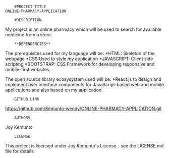         #PROJECT TITLE
    ONLINE-PHARMACY-APPLICATION

        #DESCRIPTION
My project is an online pharmacy which will be used to search for available medicine from a store. 

        **DEPENDENCIES**
The prerequisites used for my language will be:
    *HTML: Skeleton of the webpage
    *CSS:Used to style my application
    *JAVASCRIPT: Client side scripting
    *BOOTSTRAP: CSS Framework for developing responsive and mobile-first websites. 

The open source library ecosysystem used will be:
    *React.js to design and implement user interface components for JavaScript-based web and mobile applications and also based on my application.

        GITHUB LINK
https://github.com/Kemunto-wendy/ONLINE-PHARMACY-APPLICATION.git

        AUTHORS
Joy Kemunto

        LICENSE
This project is licensed under Joy Kemunto's License - see the LICENSE.md file for details

        
